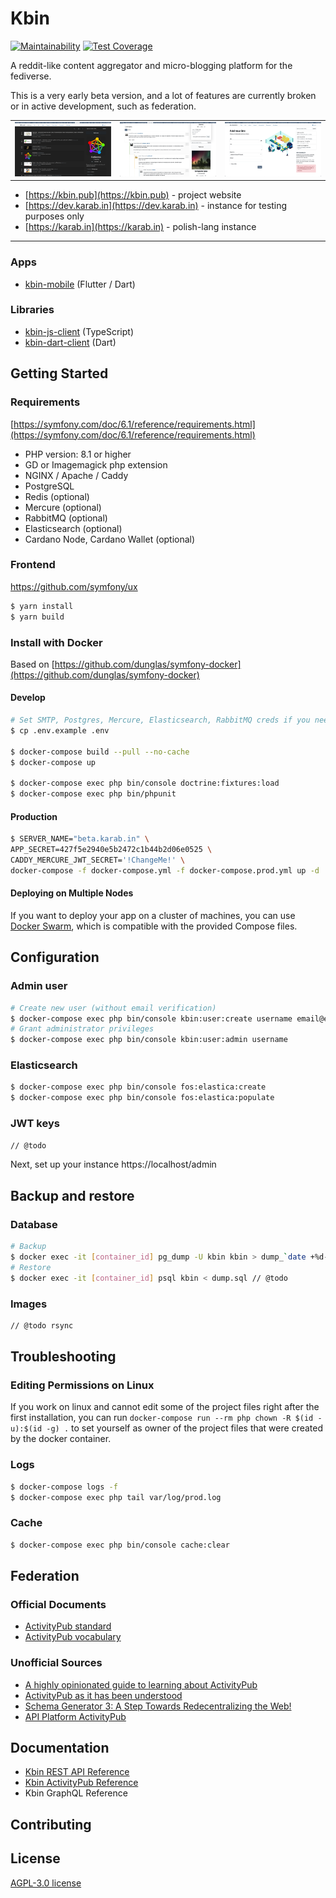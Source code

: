 # Kbin

[![Maintainability](https://api.codeclimate.com/v1/badges/ee285c05da04524ea2f9/maintainability)](https://codeclimate.com/github/ernestwisniewski/kbin/maintainability)
[![Test Coverage](https://api.codeclimate.com/v1/badges/ee285c05da04524ea2f9/test_coverage)](https://codeclimate.com/github/ernestwisniewski/kbin/test_coverage)

A reddit-like content aggregator and micro-blogging platform for the fediverse.

This is a very early beta version, and a lot of features are currently broken or in active development, such as federation.

|     |     |     |
| --- | --- | --- |
![](assets/screenshots/s1.png)  |  ![](assets/screenshots/s2.png)  |  ![](assets/screenshots/s3.png)

* [https://kbin.pub](https://kbin.pub) - project website
* [https://dev.karab.in](https://dev.karab.in) - instance for testing purposes only
* [https://karab.in](https://karab.in) - polish-lang instance

---

### Apps

* [kbin-mobile](https://github.com/ernestwisniewski/kbin-mobile) (Flutter / Dart)

### Libraries

* [kbin-js-client](https://github.com/ernestwisniewski/kbin-js-client) (TypeScript)
* [kbin-dart-client](#) (Dart)

## Getting Started

### Requirements

[https://symfony.com/doc/6.1/reference/requirements.html](https://symfony.com/doc/6.1/reference/requirements.html)

* PHP version: 8.1 or higher
* GD or Imagemagick php extension
* NGINX / Apache / Caddy
* PostgreSQL
* Redis (optional)
* Mercure (optional)
* RabbitMQ (optional)
* Elasticsearch (optional)
* Cardano Node, Cardano Wallet (optional)

### Frontend

https://github.com/symfony/ux

```bash
$ yarn install
$ yarn build
```

### Install with Docker

Based on [https://github.com/dunglas/symfony-docker](https://github.com/dunglas/symfony-docker)

#### Develop

```bash
# Set SMTP, Postgres, Mercure, Elasticsearch, RabbitMQ creds if you need it.
$ cp .env.example .env

$ docker-compose build --pull --no-cache
$ docker-compose up

$ docker-compose exec php bin/console doctrine:fixtures:load
$ docker-compose exec php bin/phpunit
```

#### Production

```bash
$ SERVER_NAME="beta.karab.in" \
APP_SECRET=427f5e2940e5b2472c1b44b2d06e0525 \
CADDY_MERCURE_JWT_SECRET='!ChangeMe!' \
docker-compose -f docker-compose.yml -f docker-compose.prod.yml up -d
```

#### Deploying on Multiple Nodes

If you want to deploy your app on a cluster of machines, you can use [Docker Swarm](https://docs.docker.com/engine/swarm/stack-deploy/), which is
compatible with the provided Compose files.

## Configuration

### Admin user

```bash
# Create new user (without email verification)
$ docker-compose exec php bin/console kbin:user:create username email@exmple.com password
# Grant administrator privileges
$ docker-compose exec php bin/console kbin:user:admin username
```

### Elasticsearch

```bash
$ docker-compose exec php bin/console fos:elastica:create
$ docker-compose exec php bin/console fos:elastica:populate
```

### JWT keys

```bash
// @todo 
```

Next, set up your instance https://localhost/admin

## Backup and restore

### Database

```bash
# Backup
$ docker exec -it [container_id] pg_dump -U kbin kbin > dump_`date +%d-%m-%Y"_"%H_%M_%S`.sql
# Restore
$ docker exec -it [container_id] psql kbin < dump.sql // @todo
```

### Images

```bash
// @todo rsync
```

## Troubleshooting

### Editing Permissions on Linux

If you work on linux and cannot edit some of the project files right after the first installation, you can run `docker-compose run --rm php chown -R $(id -u):$(id -g) .` to set yourself as owner of the project files that were created by the docker container.

### Logs

```bash
$ docker-compose logs -f
$ docker-compose exec php tail var/log/prod.log
```

### Cache

```bash
$ docker-compose exec php bin/console cache:clear
```

## Federation

### Official Documents

* [ActivityPub standard](https://www.w3.org/TR/activitypub/)
* [ActivityPub vocabulary](https://www.w3.org/TR/activitystreams-vocabulary/)

### Unofficial Sources

* [A highly opinionated guide to learning about ActivityPub](https://tinysubversions.com/notes/reading-activitypub/)
* [ActivityPub as it has been understood](https://flak.tedunangst.com/post/ActivityPub-as-it-has-been-understood)
* [Schema Generator 3: A Step Towards Redecentralizing the Web!](https://dunglas.fr/2021/01/schema-generator-3-a-step-towards-redecentralizing-the-web/)
* [API Platform ActivityPub](https://github.com/api-platform/activity-pub)

## Documentation

* [Kbin REST API Reference](https://docs.kbin.pub)
* [Kbin ActivityPub Reference](https://docs.kbin.pub#activity-pub)
* Kbin GraphQL Reference

## Contributing

## License

[AGPL-3.0 license](https://github.com/ernestwisniewski/kbin/blob/main/LICENSE)
